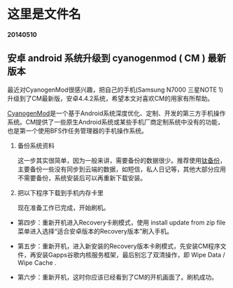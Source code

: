 这里是文件名
==========
#### 20140510
## 安卓 android 系统升级到 cyanogenmod ( CM ) 最新版本

最近对CyanogenMod很感兴趣，把自己的手机(Samsung N7000 三星NOTE 1)升级到了CM最新版，安卓4.4.2系统，希望本文对喜欢CM的用家有所帮助。

[CyanogenMod][1]是一个基于Android系统深度优化、定制、开发的第三方手机操作系统。CM提供了一些原生Android系统或某些手机厂商定制系统中没有的功能，也是第一个使用BFS作任务管理器的手机操作系统。

1. 备份系统资料

    这一步其实很简单，因为一般来讲，需要备份的数据很少。推荐使用[钛备份][2]，主要备份一些没有同步到云端的数据，如短信，私人日记等，其他大部分应用不需要备份，系统安装后可以再重新下载安装。

2. 把以下程序下载到手机内存卡里

    现在准备工作已完成，开始刷机。

+ 第四步：重新开机进入Recovery卡刷模式，使用 install update from zip file 菜单进入选择“适合安卓版本的Recovery版本”刷入手机。 

+ 第五步：重新开机，进入新安装的Recovery版本卡刷模式，先安装CM程序文件，再安装Gapps谷歌内核服务框架，最后别忘了双清操作，即 Wipe Data / Wipe Cache .
+ 第六步：重新开机，这时你应该已经看到了CM的开机画面了。刷机成功。

[1]:http://www.cyanogenmod.org/ (cyanogenmod)
[2]:http://www.wandoujia.com/apps/com.keramidas.TitaniumBackup (钛备份)
[3]:http://download.cyanogenmod.org/ (download cyanogenmod)
[4]:http://www.teamandroid.com/gapps/ (Google Gapps)
[5]:http://goo.im/devs/philz_touch/CWM_Advanced_Edition (PhilZ Touch Recovery)
[6]:http://odin.website (Download Odin)
